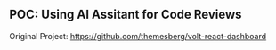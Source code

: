## POC: Using AI Assitant for Code Reviews


Original Project: https://github.com/themesberg/volt-react-dashboard
